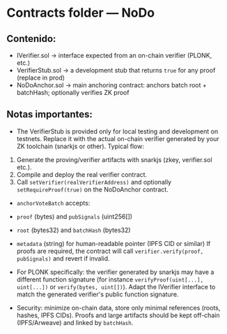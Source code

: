 # Contracts folder — NoDo


## Contenido:
- IVerifier.sol -> interface expected from an on-chain verifier (PLONK, etc.)
- VerifierStub.sol -> a development stub that returns `true` for any proof (replace in prod)
- NoDoAnchor.sol -> main anchoring contract: anchors batch root + batchHash; optionally verifies ZK proof


## Notas importantes:
- The VerifierStub is provided only for local testing and development on testnets. Replace it with the
actual on-chain verifier generated by your ZK toolchain (snarkjs or other). Typical flow:
1. Generate the proving/verifier artifacts with snarkjs (zkey, verifier.sol etc.).
2. Compile and deploy the real verifier contract.
3. Call `setVerifier(realVerifierAddress)` and optionally `setRequireProof(true)` on the NoDoAnchor contract.


- `anchorVoteBatch` accepts:
- `proof` (bytes) and `pubSignals` (uint256[])
- `root` (bytes32) and `batchHash` (bytes32)
- `metadata` (string) for human-readable pointer (IPFS CID or similar)
If proofs are required, the contract will call `verifier.verify(proof, pubSignals)` and revert if invalid.


- For PLONK specifically: the verifier generated by snarkjs may have a different function signature
(for instance `verifyProof(uint[...], uint[...])` or `verify(bytes, uint[])`). Adapt the IVerifier
interface to match the generated verifier's public function signature.


- Security: minimize on-chain data, store only minimal references (roots, hashes, IPFS CIDs). Proofs and
large artifacts should be kept off-chain (IPFS/Arweave) and linked by `batchHash`.
